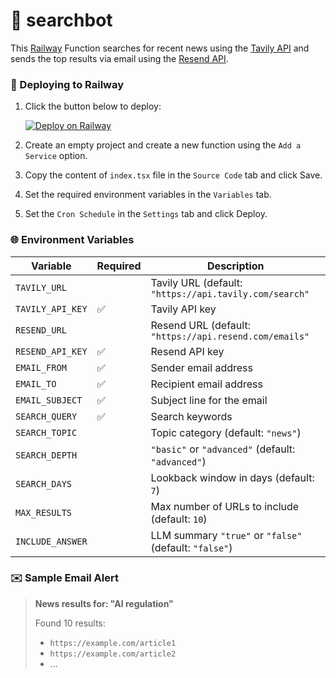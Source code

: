 # 📰 searchbot

This [Railway](https://railway.app/?referralCode=alphasec) Function searches for recent news using the [Tavily API](https://docs.tavily.com/) and sends the top results via email using the [Resend API](https://resend.com/docs).


### 🚀 Deploying to Railway

1. Click the button below to deploy:

   [![Deploy on Railway](https://railway.app/button.svg)](https://railway.app/new?referralCode=alphasec)

2. Create an empty project and create a new function using the `Add a Service` option.
3. Copy the content of `index.tsx` file in the `Source Code` tab and click Save.
4. Set the required environment variables in the `Variables` tab.
5. Set the `Cron Schedule` in the `Settings` tab and click Deploy.


### 🌐 Environment Variables

| Variable             | Required | Description                                            |
|----------------------|----------|--------------------------------------------------------|
| `TAVILY_URL`         |          | Tavily URL (default: `"https://api.tavily.com/search"` |
| `TAVILY_API_KEY`     |    ✅    | Tavily API key                                         |
| `RESEND_URL`         |          | Resend URL (default: `"https://api.resend.com/emails"` |
| `RESEND_API_KEY`     |    ✅    | Resend API key                                         |
| `EMAIL_FROM`         |    ✅    | Sender email address                                   |
| `EMAIL_TO`           |    ✅    | Recipient email address                                |
| `EMAIL_SUBJECT`      |    ✅    | Subject line for the email                             |
| `SEARCH_QUERY`       |    ✅    | Search keywords                                        |
| `SEARCH_TOPIC`       |          | Topic category (default: `"news"`)                     |
| `SEARCH_DEPTH`       |          | `"basic"` or `"advanced"` (default: `"advanced"`)      |
| `SEARCH_DAYS`        |          | Lookback window in days (default: `7`)                 |
| `MAX_RESULTS`        |          | Max number of URLs to include (default: `10`)          |
| `INCLUDE_ANSWER`     |          | LLM summary `"true"` or `"false"` (default: `"false"`) |


### ✉️ Sample Email Alert

> **News results for: "AI regulation"**
>
> Found 10 results:
> - `https://example.com/article1`  
> - `https://example.com/article2`  
> - ...
